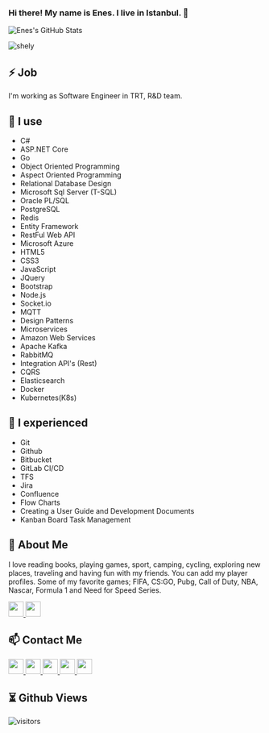 ### Hi there! My name is Enes. I live in Istanbul. 👋

![Enes's GitHub Stats](https://github-readme-stats.vercel.app/api?username=enesgezici&show_icons=true&theme=tokyonight)

<p align="left"><img align="center" src="https://github-readme-stats.vercel.app/api/top-langs/?username=enesgezici&layout=compact" alt="shely"/></p>
<!-- 
<p align="left">
  <img src="https://raw.githubusercontent.com/devicons/devicon/master/icons/csharp/csharp-original.svg" alt="c#" width="30" height="30"/> 
  <img src="https://raw.githubusercontent.com/devicons/devicon/master/icons/html5/html5-original-wordmark.svg" alt="html5" width="30" height="30"/> 
  <img src="https://raw.githubusercontent.com/devicons/devicon/master/icons/css3/css3-original-wordmark.svg" alt="css3" width="30" height="30"/> 
  <img src="https://raw.githubusercontent.com/devicons/devicon/master/icons/javascript/javascript-original.svg" alt="css3" width="30" height="30"/> 
  <img src="https://raw.githubusercontent.com/devicons/devicon/master/icons/typescript/typescript-original.svg" alt="typescript" width="30" height="30"/>
  <img src="https://www.flaticon.com/svg/vstatic/svg/3161/3161115.svg?token=exp=1619136281~hmac=d8d389b7b86136dd60c466dcfabacf5a" width="30" height="30"/> 
  <img src="https://www.flaticon.com/svg/vstatic/svg/2305/2305846.svg?token=exp=1619136295~hmac=d5b626450c864ac5b67fb317bdf03429" width="30" height="30"/> 
  <img src="https://www.flaticon.com/svg/vstatic/svg/873/873107.svg?token=exp=1619136325~hmac=09fe715422c646d339461a53b98f745a" width="30" height="30"/>
</p>
-->

## ⚡ Job
I'm working as Software Engineer in TRT, R&D team.


## 🧠 I use
- C#
- ASP.NET Core
- Go
- Object Oriented Programming 
- Aspect Oriented Programming
- Relational Database Design
- Microsoft Sql Server (T-SQL)
- Oracle PL/SQL
- PostgreSQL
- Redis
- Entity Framework
- RestFul Web API
- Microsoft Azure 
- HTML5
- CSS3
- JavaScript
- JQuery
- Bootstrap
- Node.js
- Socket.io
- MQTT 
- Design Patterns
- Microservices
- Amazon Web Services
- Apache Kafka
- RabbitMQ
- Integration API's (Rest)
- CQRS
- Elasticsearch
- Docker
- Kubernetes(K8s)



## 🙌 I experienced

- Git
- Github
- Bitbucket
- GitLab CI/CD
- TFS
- Jira
- Confluence
- Flow Charts
- Creating a User Guide and Development Documents
- Kanban Board Task Management


## 💬 About Me 
I love reading books, playing games, sport, camping, cycling, exploring new places, traveling and having fun with my friends.
You can add my player profiles. Some of my favorite games; FIFA, CS:GO, Pubg, Call of Duty, NBA, Nascar, Formula 1 and Need for Speed Series.

<a href="https://discord.com/enesgezici#7242" target="_blank">  
  <img width="30px" src="https://www.vectorlogo.zone/logos/discordapp/discordapp-tile.svg" />
</a>

<a href="https://steamcommunity.com/id/enesgezici/" target="_blank">  
  <img width="30px" src="https://upload.wikimedia.org/wikipedia/commons/8/83/Steam_icon_logo.svg" />
</a>

## 📫 Contact Me 

<a href="https://www.enesgezici.com" target="_blank">  
  <img width="30px" src="https://www.enesgezici.com/img/enesgezici-blog.png" /> 
</a>

<a href="https://www.linkedin.com/in/enesgezici/" target="_blank"> 
  <img width="30px" src="https://www.vectorlogo.zone/logos/linkedin/linkedin-icon.svg" />
</a>

<a href="https://www.instagram.com/enesgezici" target="_blank">  
  <img width="30px" src="https://www.vectorlogo.zone/logos/instagram/instagram-icon.svg" />
</a>

<a href="https://medium.com/@enesgezici" target="_blank" target="_blank">  
  <img width="30px" src="https://www.vectorlogo.zone/logos/medium/medium-tile.svg" />
</a>

<a href="https://t.me/enesgezici" target="_blank">  
  <img width="30px" src="https://www.vectorlogo.zone/logos/telegram/telegram-icon.svg" />
</a>


## ⏳ Github Views

![visitors](https://img.shields.io/badge/dynamic/json?color=informational&label=visitor%20count&query=value&url=https://api.countapi.xyz/hit/github.com/enesgezici)



